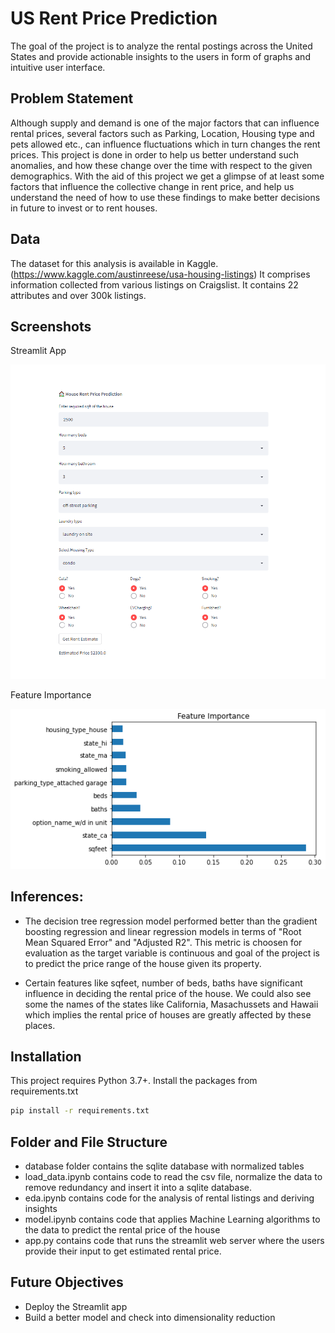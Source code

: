 # US Rent Price Prediction 

The goal of the project is to analyze the rental postings across the United States and provide actionable insights to the users in form of graphs and intuitive user interface.

## Problem Statement 

Although supply and demand is one of the major factors that can influence rental prices, several factors such as Parking, Location, Housing type and pets allowed etc., can influence fluctuations which in turn changes the rent prices. This project is done in order to help us better understand such anomalies, and how these change over the time with respect to the given demographics. With the aid of this project we get a glimpse of at least some factors that influence the collective change in rent price, and help us understand the need of how to use these findings to make better decisions in future to invest or to rent houses.

## Data 

The dataset for this analysis is available in Kaggle. (https://www.kaggle.com/austinreese/usa-housing-listings) It comprises information collected from various listings on Craigslist. It contains 22 attributes and over 300k listings.

## Screenshots 

Streamlit App

![alt text](https://github.com/Nirmalyan/us_rent_price_prediction/blob/main/screenshots/user-interface.png?raw=True)

Feature Importance

![alt text](https://github.com/Nirmalyan/us_rent_price_prediction/blob/main/screenshots/feature_importance.png?raw=True)

## Inferences: 

* The decision tree regression model performed better than the gradient boosting regression and linear regression models in terms of "Root Mean Squared Error" and "Adjusted R2". This metric is choosen for evaluation as the target variable is continuous and goal of the project is to predict the price range of the house given its property.  

* Certain features like sqfeet, number of beds, baths have significant influence in deciding the rental price of the house. We could also see some the names of the states like California, Masachussets and Hawaii which implies the rental price of houses are greatly affected by these places. 

## Installation

This project requires Python 3.7+. Install the packages from requirements.txt

```sh
pip install -r requirements.txt
```

## Folder and File Structure

 - database folder contains the sqlite database with normalized tables
 - load_data.ipynb contains code to read the csv file, normalize the data to remove redundancy and insert it into a sqlite database. 
 - eda.ipynb contains code for the analysis of rental listings and deriving insights
 - model.ipynb contains code that applies Machine Learning algorithms to the data to predict the rental price of the house 
 - app.py contains code that runs the streamlit web server where the users provide their input to get estimated rental price. 

## Future Objectives 

* Deploy the Streamlit app 
* Build a better model and check into dimensionality reduction 

